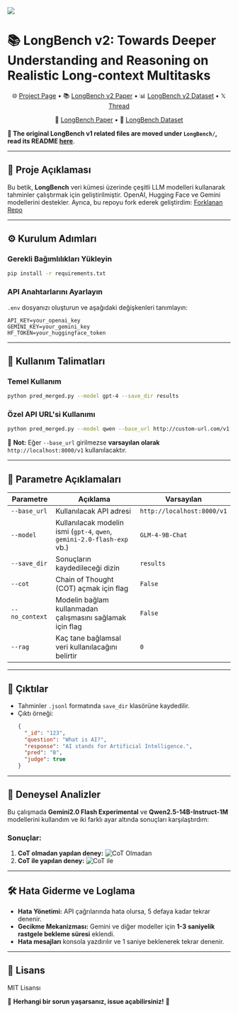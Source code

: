 ![](LongBench/misc/logo.gif)
# 📚 LongBench v2: Towards Deeper Understanding and Reasoning on Realistic Long-context Multitasks
<p align="center">
    🌐 <a href="https://longbench2.github.io" target="_blank">Project Page</a> • 📚 <a href="https://arxiv.org/abs/2412.15204" target="_blank">LongBench v2 Paper</a> • 📊 <a href="https://huggingface.co/datasets/THUDM/LongBench-v2" target="_blank">LongBench v2 Dataset</a> • 𝕏 <a href="https://x.com/realYushiBai/status/1869946577349132766" target="_blank">Thread</a>
</p>
<p align="center">
    📖 <a href="https://arxiv.org/abs/2308.14508" target="_blank">LongBench Paper</a> • 🤗 <a href="https://huggingface.co/datasets/THUDM/LongBench" target="_blank">LongBench Dataset</a>
</p>

**📢 The original LongBench v1 related files are moved under `LongBench/`, read its README [here](LongBench/README.md)**.

---

## 📌 Proje Açıklaması
Bu betik, **LongBench** veri kümesi üzerinde çeşitli LLM modelleri kullanarak tahminler çalıştırmak için geliştirilmiştir. OpenAI, Hugging Face ve Gemini modellerini destekler. Ayrıca, bu repoyu fork ederek geliştirdim: [Forklanan Repo](https://github.com/iclal07/LongBenchv2)

---

## ⚙️ Kurulum Adımları

### Gerekli Bağımlılıkları Yükleyin
```sh
pip install -r requirements.txt
```

### API Anahtarlarını Ayarlayın
`.env` dosyanızı oluşturun ve aşağıdaki değişkenleri tanımlayın:
```env
API_KEY=your_openai_key
GEMINI_KEY=your_gemini_key
HF_TOKEN=your_huggingface_token
```

---

## 🚀 Kullanım Talimatları

### Temel Kullanım
```sh
python pred_merged.py --model gpt-4 --save_dir results
```

### Özel API URL'si Kullanımı
```sh
python pred_merged.py --model qwen --base_url http://custom-url.com/v1
```

📌 **Not:** Eğer `--base_url` girilmezse **varsayılan olarak** `http://localhost:8000/v1` kullanılacaktır.

---

## 🔧 Parametre Açıklamaları

| Parametre | Açıklama | Varsayılan |
|-----------|----------|------------|
| `--base_url` | Kullanılacak API adresi | `http://localhost:8000/v1` |
| `--model` | Kullanılacak modelin ismi (`gpt-4`, `qwen`, `gemini-2.0-flash-exp` vb.) | `GLM-4-9B-Chat` |
| `--save_dir` | Sonuçların kaydedileceği dizin | `results` |
| `--cot` | Chain of Thought (COT) açmak için flag | `False` |
| `--no_context` | Modelin bağlam kullanmadan çalışmasını sağlamak için flag | `False` |
| `--rag` | Kaç tane bağlamsal veri kullanılacağını belirtir | `0` |

---

## 📁 Çıktılar

- Tahminler `.jsonl` formatında `save_dir` klasörüne kaydedilir.
- Çıktı örneği:
  ```json
  {
    "_id": "123",
    "question": "What is AI?",
    "response": "AI stands for Artificial Intelligence.",
    "pred": "B",
    "judge": true
  }
  ```

---

## 🔬 Deneysel Analizler
Bu çalışmada **Gemini2.0 Flash Experimental** ve **Qwen2.5-14B-Instruct-1M** modellerini kullandım ve iki farklı ayar altında sonuçları karşılaştırdım:

### Sonuçlar:
1. **CoT olmadan yapılan deney:**
   ![CoT Olmadan](exp-wo-cot.png)
2. **CoT ile yapılan deney:**
   ![CoT ile](exp-cot.png)

---

## 🛠️ Hata Giderme ve Loglama
- **Hata Yönetimi:** API çağrılarında hata olursa, 5 defaya kadar tekrar denenir.
- **Gecikme Mekanizması:** Gemini ve diğer modeller için **1-3 saniyelik rastgele bekleme süresi** eklendi.
- **Hata mesajları** konsola yazdırılır ve 1 saniye beklenerek tekrar denenir.

---

## 📜 Lisans
MIT Lisansı


🔗 **Herhangi bir sorun yaşarsanız, issue açabilirsiniz!** 🚀
